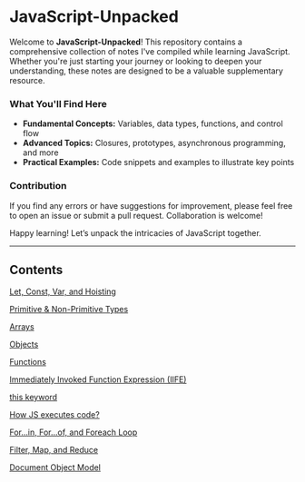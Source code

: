 # JavaScript-Unpacked

Welcome to **JavaScript-Unpacked**! This repository contains a comprehensive collection of notes I've compiled while learning JavaScript. Whether you're just starting your journey or looking to deepen your understanding, these notes are designed to be a valuable supplementary resource.

### What You'll Find Here

- **Fundamental Concepts:** Variables, data types, functions, and control flow
- **Advanced Topics:** Closures, prototypes, asynchronous programming, and more
- **Practical Examples:** Code snippets and examples to illustrate key points

### Contribution

If you find any errors or have suggestions for improvement, please feel free to open an issue or submit a pull request. Collaboration is welcome!

Happy learning! Let’s unpack the intricacies of JavaScript together.

---

## Contents

[Let, Const, Var, and Hoisting](notes/Let,%20Const,%20Var,%20and%20Hoisting.md)

[Primitive & Non-Primitive Types](notes/Primitive%20&%20Non-Primitive%20Types.md)

[Arrays](notes/Arrays.md)

[Objects](notes/Objects.md)

[Functions](notes/Functions.md)

[Immediately Invoked Function Expression (IIFE)](<notes/Immediately%20Invoked%20Function%20Expression%20(IIFE).md>)

[this keyword](notes/this%20keyword.md)

[How JS executes code?](notes/How%20JS%20executes%20code.md)

[For…in, For…of, and Foreach Loop](notes/For…in,%20For…of,%20and%20Foreach%20Loop.md)

[Filter, Map, and Reduce](notes/Filter,%20Map,%20and%20Reduce.md)

[Document Object Model](notes/Document%20Object%20Model.md)
